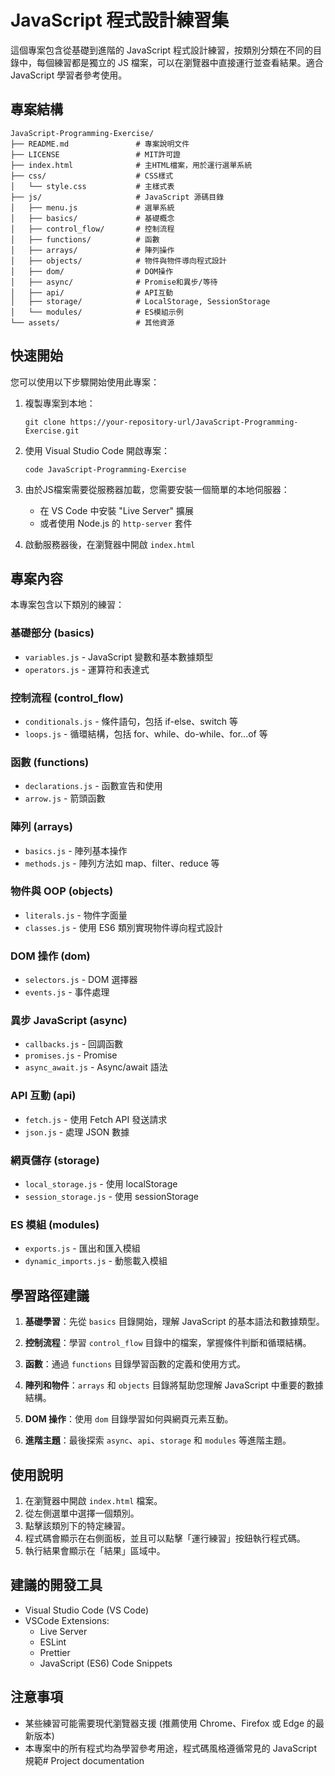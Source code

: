 # JavaScript 程式設計練習集

這個專案包含從基礎到進階的 JavaScript 程式設計練習，按類別分類在不同的目錄中，每個練習都是獨立的 JS 檔案，可以在瀏覽器中直接運行並查看結果。適合 JavaScript 學習者參考使用。

## 專案結構

```
JavaScript-Programming-Exercise/
├── README.md               # 專案說明文件
├── LICENSE                 # MIT許可證
├── index.html              # 主HTML檔案，用於運行選單系統
├── css/                    # CSS樣式
│   └── style.css           # 主樣式表
├── js/                     # JavaScript 源碼目錄
│   ├── menu.js             # 選單系統
│   ├── basics/             # 基礎概念
│   ├── control_flow/       # 控制流程
│   ├── functions/          # 函數
│   ├── arrays/             # 陣列操作
│   ├── objects/            # 物件與物件導向程式設計
│   ├── dom/                # DOM操作
│   ├── async/              # Promise和異步/等待
│   ├── api/                # API互動
│   ├── storage/            # LocalStorage, SessionStorage
│   └── modules/            # ES模組示例
└── assets/                 # 其他資源
```

## 快速開始

您可以使用以下步驟開始使用此專案：

1. 複製專案到本地：
   ```
   git clone https://your-repository-url/JavaScript-Programming-Exercise.git
   ```

2. 使用 Visual Studio Code 開啟專案：
   ```
   code JavaScript-Programming-Exercise
   ```

3. 由於JS檔案需要從服務器加載，您需要安裝一個簡單的本地伺服器：
   - 在 VS Code 中安裝 "Live Server" 擴展
   - 或者使用 Node.js 的 `http-server` 套件

4. 啟動服務器後，在瀏覽器中開啟 `index.html`

## 專案內容

本專案包含以下類別的練習：

### 基礎部分 (basics)
- `variables.js` - JavaScript 變數和基本數據類型
- `operators.js` - 運算符和表達式

### 控制流程 (control_flow)
- `conditionals.js` - 條件語句，包括 if-else、switch 等
- `loops.js` - 循環結構，包括 for、while、do-while、for...of 等

### 函數 (functions)
- `declarations.js` - 函數宣告和使用
- `arrow.js` - 箭頭函數

### 陣列 (arrays)
- `basics.js` - 陣列基本操作
- `methods.js` - 陣列方法如 map、filter、reduce 等

### 物件與 OOP (objects)
- `literals.js` - 物件字面量
- `classes.js` - 使用 ES6 類別實現物件導向程式設計

### DOM 操作 (dom)
- `selectors.js` - DOM 選擇器
- `events.js` - 事件處理

### 異步 JavaScript (async)
- `callbacks.js` - 回調函數
- `promises.js` - Promise
- `async_await.js` - Async/await 語法

### API 互動 (api)
- `fetch.js` - 使用 Fetch API 發送請求
- `json.js` - 處理 JSON 數據

### 網頁儲存 (storage)
- `local_storage.js` - 使用 localStorage
- `session_storage.js` - 使用 sessionStorage

### ES 模組 (modules)
- `exports.js` - 匯出和匯入模組
- `dynamic_imports.js` - 動態載入模組

## 學習路徑建議

1. **基礎學習**：先從 `basics` 目錄開始，理解 JavaScript 的基本語法和數據類型。

2. **控制流程**：學習 `control_flow` 目錄中的檔案，掌握條件判斷和循環結構。

3. **函數**：通過 `functions` 目錄學習函數的定義和使用方式。

4. **陣列和物件**：`arrays` 和 `objects` 目錄將幫助您理解 JavaScript 中重要的數據結構。

5. **DOM 操作**：使用 `dom` 目錄學習如何與網頁元素互動。

6. **進階主題**：最後探索 `async`、`api`、`storage` 和 `modules` 等進階主題。

## 使用說明

1. 在瀏覽器中開啟 `index.html` 檔案。
2. 從左側選單中選擇一個類別。
3. 點擊該類別下的特定練習。
4. 程式碼會顯示在右側面板，並且可以點擊「運行練習」按鈕執行程式碼。
5. 執行結果會顯示在「結果」區域中。

## 建議的開發工具

- Visual Studio Code (VS Code)
- VSCode Extensions:
  - Live Server
  - ESLint
  - Prettier
  - JavaScript (ES6) Code Snippets

## 注意事項

- 某些練習可能需要現代瀏覽器支援 (推薦使用 Chrome、Firefox 或 Edge 的最新版本)
- 本專案中的所有程式均為學習參考用途，程式碼風格遵循常見的 JavaScript 規範# Project documentation
